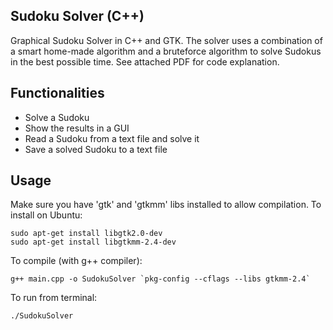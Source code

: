 ## Sudoku Solver (C++)

Graphical Sudoku Solver in C++ and GTK. The solver uses a combination of a smart home-made algorithm and a bruteforce algorithm to solve Sudokus in the best possible time. See attached PDF for code explanation.

## Functionalities

 - Solve a Sudoku
 - Show the results in a GUI
 - Read a Sudoku from a text file and solve it
 - Save a solved Sudoku to a text file

## Usage

Make sure you have 'gtk' and 'gtkmm' libs installed to allow compilation. To install on Ubuntu:

```
sudo apt-get install libgtk2.0-dev
sudo apt-get install libgtkmm-2.4-dev
```

To compile (with g++ compiler):

```
g++ main.cpp -o SudokuSolver `pkg-config --cflags --libs gtkmm-2.4`
```

To run from terminal:

```
./SudokuSolver
```
